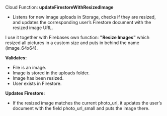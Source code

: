 Cloud Function: **updateFirestoreWithResizedImage**
- Listens for new image uploads in Storage, checks if they are resized, and updates the corresponding user’s Firestore document with the resized image URL.

I use it together with Firebases own function: **"Resize Images"** which resized all pictures in a custom size and puts in behind the name (image_64x64).

**Validates:**
- File is an image.
- Image is stored in the uploads folder.
- Image has been resized.
- User exists in Firestore.

**Updates Firestore:**
- If the resized image matches the current photo_url, it updates the user’s document with the field photo_url_small and puts the image there.
